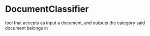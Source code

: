 # DocumentClassifier
tool that accepts as input a document, and outputs the category said document belongs in
